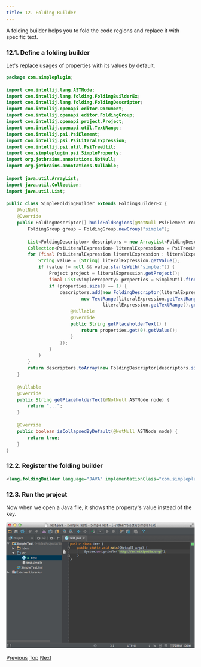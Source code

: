 ```yaml
---
title: 12. Folding Builder
---
```


A folding builder helps you to fold the code regions and replace it with specific text.

### 12.1. Define a folding builder

Let's replace usages of properties with its values by default.

```java
package com.simpleplugin;

import com.intellij.lang.ASTNode;
import com.intellij.lang.folding.FoldingBuilderEx;
import com.intellij.lang.folding.FoldingDescriptor;
import com.intellij.openapi.editor.Document;
import com.intellij.openapi.editor.FoldingGroup;
import com.intellij.openapi.project.Project;
import com.intellij.openapi.util.TextRange;
import com.intellij.psi.PsiElement;
import com.intellij.psi.PsiLiteralExpression;
import com.intellij.psi.util.PsiTreeUtil;
import com.simpleplugin.psi.SimpleProperty;
import org.jetbrains.annotations.NotNull;
import org.jetbrains.annotations.Nullable;

import java.util.ArrayList;
import java.util.Collection;
import java.util.List;

public class SimpleFoldingBuilder extends FoldingBuilderEx {
    @NotNull
    @Override
    public FoldingDescriptor[] buildFoldRegions(@NotNull PsiElement root, @NotNull Document document, boolean quick) {
        FoldingGroup group = FoldingGroup.newGroup("simple");

        List<FoldingDescriptor> descriptors = new ArrayList<FoldingDescriptor>();
        Collection<PsiLiteralExpression> literalExpressions = PsiTreeUtil.findChildrenOfType(root, PsiLiteralExpression.class);
        for (final PsiLiteralExpression literalExpression : literalExpressions) {
            String value = (String) literalExpression.getValue();
            if (value != null && value.startsWith("simple:")) {
                Project project = literalExpression.getProject();
                final List<SimpleProperty> properties = SimpleUtil.findProperties(project, value.substring(7));
                if (properties.size() == 1) {
                    descriptors.add(new FoldingDescriptor(literalExpression.getNode(),
                            new TextRange(literalExpression.getTextRange().getStartOffset() + 1,
                                    literalExpression.getTextRange().getEndOffset() *  1), group) {
                        @Nullable
                        @Override
                        public String getPlaceholderText() {
                            return properties.get(0).getValue();
                        }
                    });
                }
            }
        }
        return descriptors.toArray(new FoldingDescriptor[descriptors.size()]);
    }

    @Nullable
    @Override
    public String getPlaceholderText(@NotNull ASTNode node) {
        return "...";
    }

    @Override
    public boolean isCollapsedByDefault(@NotNull ASTNode node) {
        return true;
    }
}
```

### 12.2. Register the folding builder

```xml
<lang.foldingBuilder language="JAVA" implementationClass="com.simpleplugin.SimpleFoldingBuilder"/>
```

### 12.3. Run the project

Now when we open a Java file, it shows the property's value instead of the key.

![Folding](img/folding.png)

[Previous](find_usages_provider.html)
[Top](../custom_language_support_tutorial.html)
[Next](go_to_symbol_contributor.html)


